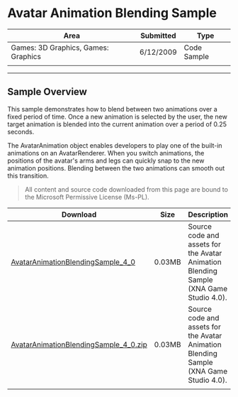# Avatar Animation Blending Sample

|Area|Submitted|Type|
|-|-|-|
Games: 3D Graphics, Games: Graphics|6/12/2009|Code Sample
||||

---

## Sample Overview

This sample demonstrates how to blend between two animations over a fixed period of time. Once a new animation is selected by the user, the new target animation is blended into the current animation over a period of 0.25 seconds.

The AvatarAnimation object enables developers to play one of the built-in animations on an AvatarRenderer. When you switch animations, the positions of the avatar's arms and legs can quickly snap to the new animation positions. Blending between the two animations can smooth out this transition.

> All content and source code downloaded from this page are bound to the Microsoft Permissive License (Ms-PL).

Download | Size | Description
---|---|---|
[AvatarAnimationBlendingSample_4_0](https://github.com/simondarksidej/XNAGameStudio/tree/master/Samples/AvatarAnimationBlendingSample_4_0) | 0.03MB | Source code and assets for the Avatar Animation Blending Sample (XNA Game Studio 4.0).
[AvatarAnimationBlendingSample_4_0.zip](https://github.com/simondarksidej/XNAGameStudioZips/raw/zips/AvatarAnimationBlendingSample_4_0.zip) | 0.03MB | Source code and assets for the Avatar Animation Blending Sample (XNA Game Studio 4.0).
||||
